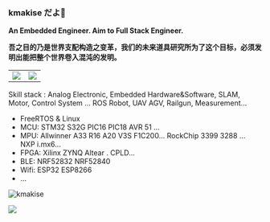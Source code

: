 ### kmakise だよ🍙  
**An Embedded Engineer. Aim to Full Stack Engineer.**

**吾之目的乃是世界支配构造之变革，我们的未来道具研究所为了这个目标，必须发明出能把整个世界卷入混沌的发明。**

<table>

<td style = "width: 50%;">
  
<img  src="https://github-readme-stats.vercel.app/api?username=kmakise&show_icons=true&icon_color=FF8C00&text_color=FFFF00&bg_color=282828&hide_title=true" />  

 </td>
<td style = "width: 50%;">
  
<img src="https://github-readme-stats.vercel.app/api/top-langs/?username=kmakise&text_color=FFFF00&bg_color=282828&hide=HTML,Tex&layout=compact" />  

</td>
  
</table>  

 Skill stack : Analog Electronic, Embedded Hardware&Software, SLAM, Motor, Control System ...
 ROS Robot, UAV AGV, Railgun, Measurement...

* FreeRTOS & Linux
* MCU:  STM32 S32G PIC16 PIC18 AVR 51 ... 
* MPU:  Allwinner A33 R16 A20 V3S F1C200... RockChip 3399 3288 ... NXP i.mx6...
* FPGA: Xilinx ZYNQ Altear . CPLD...
* BLE:  NRF52832 NRF52840
* Wifi: ESP32 ESP8266
* ...


<img src="https://komarev.com/ghpvc/?username=kmakise" alt="kmakise" />  

![](https://count.getloli.com/get/@kmakise.github.readme)
